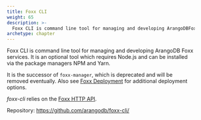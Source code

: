 ```yaml
---
title: Foxx CLI
weight: 65
description: >-
  Foxx CLI is command line tool for managing and developing ArangoDBFoxx services
archetype: chapter
---
```

Foxx CLI is command line tool for managing and developing ArangoDB
Foxx services. It is an optional tool which requires Node.js and
can be installed via the package managers NPM and Yarn.

It is the successor of `foxx-manager`, which is deprecated and will be
removed eventually. Also see [Foxx Deployment](../../../advanced-topics/foxx-microservices/deployment.md)
for additional deployment options.

_foxx-cli_ relies on the [Foxx HTTP API](../../../http/foxx.md).

Repository: <https://github.com/arangodb/foxx-cli/>
